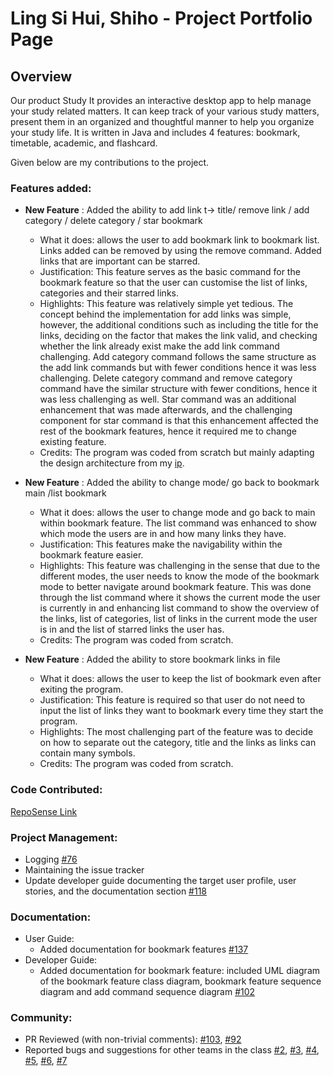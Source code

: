 # Ling Si Hui, Shiho - Project Portfolio Page

## Overview

Our product Study It provides an interactive desktop app to help manage your study related matters.
It can keep track of your various study matters, present them in an organized and thoughtful manner to 
help you organize your study life. It is written in Java and includes 4 features: bookmark, timetable, academic, and flashcard. 

Given below are my contributions to the project.

### Features added:

* **New Feature** : Added the ability to  add link t-> title/ remove link / add category / delete category / star bookmark
    * What it does: allows the user to add bookmark link to bookmark list. Links added can be removed by using the remove command. Added links that are important can be starred.
    * Justification: This feature serves as the basic command for the bookmark feature so that the user can customise the list of links, categories and their starred links.
    * Highlights: This feature was relatively simple yet tedious. The concept behind the implementation for add links was simple, however, the additional conditions such as including 
    the title for the links, deciding on the factor that makes the link valid, and checking whether the link already exist make the add link command challenging. Add category command follows 
    the same structure as the add link commands but with fewer conditions hence it was less challenging. Delete category command and remove 
    category command have the similar structure with fewer conditions, hence it was less challenging as well. Star command was an additional enhancement that was made afterwards, and the 
    challenging component for star command is that this enhancement affected the rest of the bookmark features, hence it required me to change existing feature. 
    * Credits: The program was coded from scratch but mainly adapting the design architecture from my [ip](https://github.com/lingsihui/ip).
    
* **New Feature** : Added the ability to change mode/ go back to bookmark main /list bookmark 
    * What it does: allows the user to change mode and go back to main within bookmark feature. The list command was enhanced to show which mode the users are in and how many links they have.
    * Justification: This features make the navigability within the bookmark feature easier. 
    * Highlights: This feature was challenging in the sense that due to the different modes, the user needs to know the mode of the bookmark mode to better navigate around bookmark feature. This was done through 
    the list command where it shows the current mode the user is currently in and enhancing list command to show the overview of the links, list of categories, list of links in the current mode the user is in and 
    the list of starred links the user has.
    * Credits: The program was coded from scratch.

* **New Feature** : Added the ability to store bookmark links in file
    * What it does: allows the user to keep the list of bookmark even after exiting the program. 
    * Justification: This feature is required so that user do not need to input the list of links they want to bookmark every time they start the program.
    * Highlights: The most challenging part of the feature was to decide on how to separate out the category, title and the links as links can contain many symbols. 
    * Credits: The program was coded from scratch.
   
### Code Contributed: 

[RepoSense Link](https://nus-cs2113-ay2021s1.github.io/tp-dashboard/#breakdown=true&search=lingsihui&sort=groupTitle&sortWithin=title&since=2020-09-27&timeframe=commit&mergegroup=&groupSelect=groupByRepos&checkedFileTypes=docs~functional-code~test-code~other)

### Project Management:

* Logging [#76](https://github.com/AY2021S1-CS2113T-T12-1/tp/pull/76)
* Maintaining the issue tracker
* Update developer guide documenting the target user profile, user stories, and the documentation section [#118](https://github.com/AY2021S1-CS2113T-T12-1/tp/pull/118/files)

### Documentation: 

* User Guide:
    * Added documentation for bookmark features [#137](https://github.com/AY2021S1-CS2113T-T12-1/tp/pull/137)
* Developer Guide: 
    * Added documentation for bookmark feature: included UML diagram of the bookmark feature class diagram, bookmark feature sequence diagram and add command sequence diagram [#102](https://github.com/AY2021S1-CS2113T-T12-1/tp/pull/102)

### Community:

* PR Reviewed (with non-trivial comments): [#103](https://github.com/AY2021S1-CS2113T-T12-1/tp/pull/103), [#92](https://github.com/AY2021S1-CS2113T-T12-1/tp/pull/92)
* Reported bugs and suggestions for other teams in the class [#2](https://github.com/lingsihui/ped/issues/2), [#3](https://github.com/lingsihui/ped/issues/3), [#4](https://github.com/lingsihui/ped/issues/4), [#5](https://github.com/lingsihui/ped/issues/5), [#6](https://github.com/lingsihui/ped/issues/6), [#7](https://github.com/lingsihui/ped/issues/7)
  

